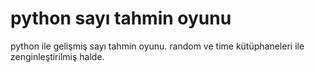 # python sayı tahmin oyunu
 python ile gelişmiş sayı tahmin oyunu. random ve time kütüphaneleri ile zenginleştirilmiş halde.

